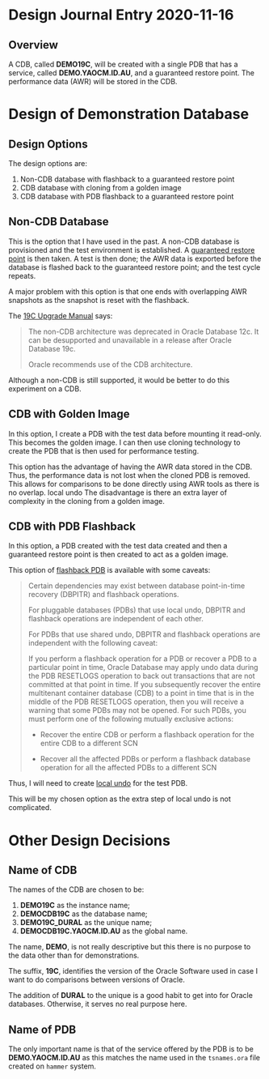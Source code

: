 Design Journal Entry 2020-11-16
===============================

Overview
--------

A CDB, called __DEMO19C__, will be created with a single PDB that has a service,
called __DEMO.YAOCM.ID.AU__, and a guaranteed restore point. The performance
data (AWR) will be stored in the CDB.

Design of Demonstration Database
================================

Design Options
--------------

The design options are:
1. Non-CDB database with flashback to a guaranteed restore point
2. CDB database with cloning from a golden image
3. CDB database with PDB flashback to a guaranteed restore point

Non-CDB Database
----------------

This is the option that I have used in the past. A non-CDB database is
provisioned and the test environment is established. A
[guaranteed restore point](https://docs.oracle.com/en/database/oracle/oracle-database/19/bradv/using-flasback-database-restore-points.html#GUID-909BBEEF-389B-443B-8CD7-F3C027AAFFF3)
is then taken. A test is then done; the AWR data is exported before the database
is flashed back to the guaranteed restore point; and the test cycle repeats.

A major problem with this option is that one ends with overlapping AWR
snapshots as the snapshot is reset with the flashback.

The [19C Upgrade Manual](https://docs.oracle.com/en/database/oracle/oracle-database/19/upgrd/behavior-changes-deprecated-desupport-oracle-database.html#GUID-1ADC5EB0-E1D7-4098-822C-27BA7B196A61) says: 
> The non-CDB architecture was deprecated in Oracle Database 12c. It can be
> desupported and unavailable in a release after Oracle Database 19c.
> 
> Oracle recommends use of the CDB architecture.

Although a non-CDB is still supported, it would be better to do this experiment
on a CDB.

CDB with Golden Image
---------------------

In this option, I create a PDB with the test data before mounting it read-only.
This becomes the golden image. I can then use cloning technology to create the
PDB that is then used for performance testing.

This option has the advantage of having the AWR data stored in the CDB. Thus,
the performance data is not lost when the cloned PDB is removed. This allows for
comparisons to be done directly using AWR tools as there is no overlap.
local undo
The disadvantage is there an extra layer of complexity in the cloning from a
golden image.

CDB with PDB Flashback
----------------------

In this option, a PDB created with the test data created and then a guaranteed
restore point is then created to act as a golden image.

This option of
[flashback PDB](https://docs.oracle.com/en/database/oracle/oracle-database/19/bradv/rman-performing-flashback-dbpitr.html#GUID-5463669A-DC89-4FF4-ACCE-136A72DF687B)
is available with some caveats:
> Certain dependencies may exist between database point-in-time recovery
> (DBPITR) and flashback operations.
> 
> For pluggable databases (PDBs) that use local undo, DBPITR and flashback
> operations are independent of each other.
> 
> For PDBs that use shared undo, DBPITR and flashback operations are independent
> with the following caveat:
> 
> If you perform a flashback operation for a PDB or recover a PDB to a
> particular point in time, Oracle Database may apply undo data during the PDB
> RESETLOGS operation to back out transactions that are not committed at that
> point in time. If you subsequently recover the entire multitenant container
> database (CDB) to a point in time that is in the middle of the PDB RESETLOGS
> operation, then you will receive a warning that some PDBs may not be opened.
> For such PDBs, you must perform one of the following mutually exclusive
> actions:
> 
> - Recover the entire CDB or perform a flashback operation for the entire CDB
> to a different SCN
> 
> - Recover all the affected PDBs or perform a flashback database operation for
> all the affected PDBs to a different SCN

Thus, I will need to create
[local undo](https://docs.oracle.com/en/database/oracle/oracle-database/19/multi/administering-a-cdb-with-sql-plus.html#GUID-1AAB032F-D13A-4E06-A062-59E0487C2FC5) for the test
PDB.

This will be my chosen option as the extra step of local undo is not
complicated.

Other Design Decisions
======================

Name of CDB
-----------

The names of the CDB are chosen to be:
1. __DEMO19C__ as the instance name;
2. __DEMOCDB19C__ as the database name;
3. __DEMO19C\_DURAL__ as the unique name;
4. __DEMOCDB19C.YAOCM.ID.AU__ as the global name.

The name, __DEMO__, is not really descriptive but this there is no purpose to
the data other than for demonstrations.

The suffix, __19C__, identifies the version of the Oracle Software used in case
I want to do comparisons between versions of Oracle.

The addition of __DURAL__ to the unique is a good habit to get into for Oracle
databases. Otherwise, it serves no real purpose here.

Name of PDB
-----------

The only important name is that of the service offered by the PDB is to be
__DEMO.YAOCM.ID.AU__ as this matches the name used in the `tsnames.ora` file
created on `hammer` system.
